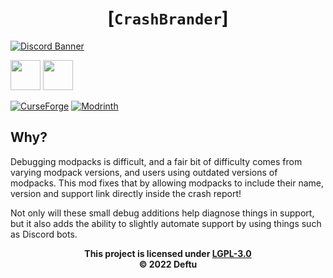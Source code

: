 <div align="center">

# [`CrashBrander`]

</div>

[![Discord Banner](https://discordapp.com/api/guilds/986666447721873478/widget.png?style=banner2)](https://shr.deftu.xyz/discord)

[<img src="https://i.imgur.com/Ol1Tcf8.png" style="height:48px;">](https://modrinth.com/mod/fabric-api)
[<img src="https://i.imgur.com/c1DH9VL.png" style="height:48px;">](https://modrinth.com/mod/fabric-language-kotlin)

[![CurseForge](https://cf.way2muchnoise.eu/crashbrander.svg)](https://www.curseforge.com/minecraft/mc-mods/crashbrander)
[![Modrinth](https://raw.githubusercontent.com/modrinth/art/main/Branding/Badge/badge-dark__184x72.png)](https://modrinth.com/mod/crashbrander)

## Why?
Debugging modpacks is difficult, and a fair bit of difficulty comes from varying modpack versions, and users using outdated versions of modpacks. This mod fixes that by allowing modpacks to include their name, version and support link directly inside the crash report!

Not only will these small debug additions help diagnose things in support, but it also adds the ability to slightly automate support by using things such as Discord bots.

<div align="center">

**This project is licensed under [LGPL-3.0][lgpl]**\
**&copy; 2022 Deftu**

</div>

[lgpl]: https://www.gnu.org/licenses/lgpl-3.0.en.html
